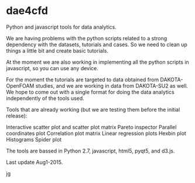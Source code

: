 # dae4cfd
Python and javascript tools for data analytics.



We are having problems with the python scripts related to a strong dependency with the datasets, tutorials and cases.  So we need to clean up things a little bit and create basic tutorials.

At the moment we are also working in implementing all the python scripts in javascript, so you can use any device.

For the moment the tutorials are targeted to data obtained from DAKOTA-OpenFOAM studies, and we are working in data from DAKOTA-SU2 as well.  We hope to come out with a single format for doing the data analytics independently of the tools used.

Tools that are already working (but we are testing them before the initial release):

  Interactive scatter plot and scatter plot matrix
  Pareto inspector
  Parallel coordinates plot
  Correlation plot matrix
  Linear regression plots
  Hexbin plot
  Histograms
  Spider plot




The tools are bassed in Python 2.7, javascript, html5, pyqt5, and d3.js.

Last update Aug1-2015.

jg


